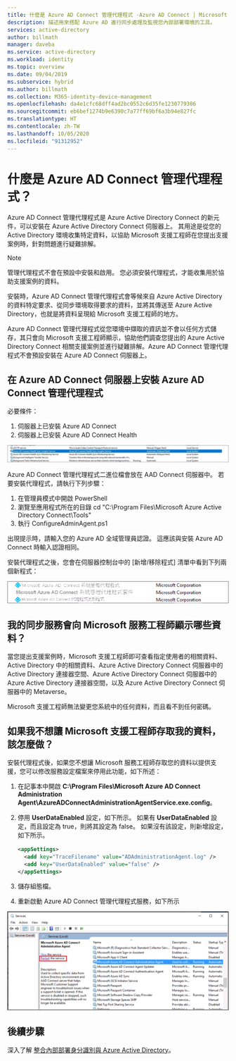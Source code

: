 ```yaml
---
title: 什麼是 Azure AD Connect 管理代理程式 -Azure AD Connect | Microsoft Docs
description: 描述用來搭配 Azure AD 進行同步處理及監視您內部部署環境的工具。
services: active-directory
author: billmath
manager: daveba
ms.service: active-directory
ms.workload: identity
ms.topic: overview
ms.date: 09/04/2019
ms.subservice: hybrid
ms.author: billmath
ms.collection: M365-identity-device-management
ms.openlocfilehash: da4e1cfc68dff4ad2bc0552c6d35fe1230779306
ms.sourcegitcommit: eb6bef1274b9e6390c7a77ff69bf6a3b94e827fc
ms.translationtype: HT
ms.contentlocale: zh-TW
ms.lasthandoff: 10/05/2020
ms.locfileid: "91312952"
---
```

# <a name="what-is-the-azure-ad-connect-admin-agent"></a>什麼是 Azure AD Connect 管理代理程式？ 
Azure AD Connect 管理代理程式是 Azure Active Directory Connect 的新元件，可以安裝在 Azure Active Directory Connect 伺服器上。 其用途是從您的 Active Directory 環境收集特定資料，以協助 Microsoft 支援工程師在您提出支援案例時，針對問題進行疑難排解。 

>[!NOTE]
>管理代理程式不會在預設中安裝和啟用。  您必須安裝代理程式，才能收集用於協助支援案例的資料。

安裝時，Azure AD Connect 管理代理程式會等候來自 Azure Active Directory 的資料特定要求、從同步環境取得要求的資料，並將其傳送至 Azure Active Directory，也就是將資料呈現給 Microsoft 支援工程師的地方。 

Azure AD Connect 管理代理程式從您環境中擷取的資訊並不會以任何方式儲存，其只會向 Microsoft 支援工程師顯示，協助他們調查您提出的 Azure Active Directory Connect 相關支援案例並進行疑難排解。Azure AD Connect 管理代理程式不會預設安裝在 Azure AD Connect 伺服器上。 

## <a name="install-the-azure-ad-connect-administration-agent-on-the-azure-ad-connect-server"></a>在 Azure AD Connect 伺服器上安裝 Azure AD Connect 管理代理程式 

必要條件：
1.    伺服器上已安裝 Azure AD Connect
2.    伺服器上已安裝 Azure AD Connect Health

![管理代理程式](media/whatis-aadc-admin-agent/adminagent0.png)

Azure AD Connect 管理代理程式二進位檔會放在 AAD Connect 伺服器中。 若要安裝代理程式，請執行下列步驟：

1.    在管理員模式中開啟 PowerShell
2.    瀏覽至應用程式所在的目錄 cd "C:\Program Files\Microsoft Azure Active Directory Connect\Tools"
3.    執行 ConfigureAdminAgent.ps1

出現提示時，請輸入您的 Azure AD 全域管理員認證。 這應該與安裝 Azure AD Connect 時輸入認證相同。

安裝代理程式之後，您會在伺服器控制台中的 [新增/移除程式] 清單中看到下列兩個新程式： 

![顯示 [新增/移除程式] 清單的螢幕擷取畫面，此清單包含您已新增的程式。](media/whatis-aadc-admin-agent/adminagent1.png)

## <a name="what-data-in-my-sync-service-is-shown-to-the-microsoft-service-engineer"></a>我的同步服務會向 Microsoft 服務工程師顯示哪些資料？ 
當您提出支援案例時，Microsoft 支援工程師即可查看指定使用者的相關資料、Active Directory 中的相關資料、Azure Active Directory Connect 伺服器中的 Active Directory 連接器空間、Azure Active Directory Connect 伺服器中的 Azure Active Directory 連接器空間，以及 Azure Active Directory Connect 伺服器中的 Metaverse。 

Microsoft 支援工程師無法變更您系統中的任何資料，而且看不到任何密碼。 

## <a name="what-if-i-dont-want-the-microsoft-support-engineer-to-access-my-data"></a>如果我不想讓 Microsoft 支援工程師存取我的資料，該怎麼做？ 
安裝代理程式後，如果您不想讓 Microsoft 服務工程師存取您的資料以提供支援，您可以修改服務設定檔案來停用此功能，如下所述： 

1. 在記事本中開啟 **C:\Program Files\Microsoft Azure AD Connect Administration Agent\AzureADConnectAdministrationAgentService.exe.config**。
2. 停用 **UserDataEnabled** 設定，如下所示。 如果有 **UserDataEnabled** 設定，而且設定為 true，則將其設定為 false。 如果沒有該設定，則新增設定，如下所示。    

    ```xml
    <appSettings>
      <add key="TraceFilename" value="ADAdministrationAgent.log" />
      <add key="UserDataEnabled" value="false" />
    </appSettings>
    ```

3. 儲存組態檔。
4. 重新啟動 Azure AD Connect 管理代理程式服務，如下所示

![此螢幕擷取畫面顯示在哪裡重新啟動 Azure AD 管理員代理程式服務。](media/whatis-aadc-admin-agent/adminagent2.png)

## <a name="next-steps"></a>後續步驟
深入了解 [整合內部部署身分識別與 Azure Active Directory](whatis-hybrid-identity.md)。
